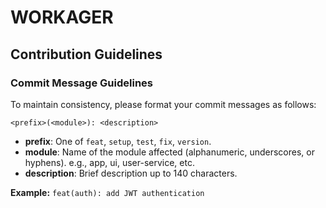 # WORKAGER

## Contribution Guidelines

### Commit Message Guidelines

To maintain consistency, please format your commit messages as follows:

`<prefix>(<module>): <description>`

- **prefix**: One of `feat`, `setup`, `test`, `fix`, `version`.
- **module**: Name of the module affected (alphanumeric, underscores, or hyphens). e.g., app, ui, user-service, etc.
- **description**: Brief description up to 140 characters.

**Example:**
`feat(auth): add JWT authentication`